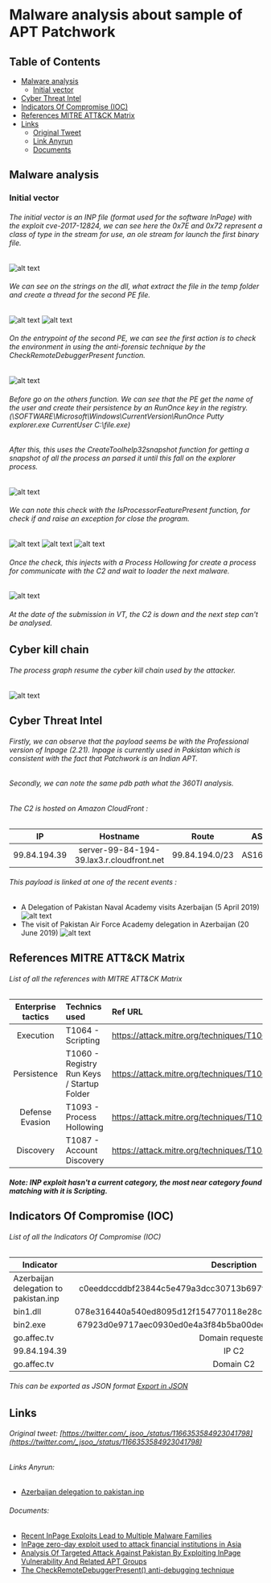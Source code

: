 # Malware analysis about sample of APT Patchwork
## Table of Contents
* [Malware analysis](#Malware-analysis)
  + [Initial vector](#Initial-vector)
* [Cyber Threat Intel](#Cyber-Threat-Intel)
* [Indicators Of Compromise (IOC)](#IOC)
* [References MITRE ATT&CK Matrix](#Ref-MITRE-ATTACK)
* [Links](#Links)
  + [Original Tweet](#Original-Tweet)
  + [Link Anyrun](#Links-Anyrun)
  + [Documents](#Documents)

## Malware analysis <a name="Malware-analysis"></a>
### Initial vector <a name="Initial-vector"></a>
###### The initial vector is an INP file (format used for the software InPage) with the exploit cve-2017-12824, we can see here the 0x7E and 0x72 represent a class of type in the stream for use, an ole stream for launch the first binary file.
![alt text](https://raw.githubusercontent.com/StrangerealIntel/CyberThreatIntel/master/Indian/APT/Patchwork/27-08-19/Images/Exploit.png "")
###### We can see on the strings on the dll, what extract the file in the temp folder and create a thread for the second PE file.
![alt text](https://raw.githubusercontent.com/StrangerealIntel/CyberThreatIntel/master/Indian/APT/Patchwork/27-08-19/Images/bin1-String.PNG "")
![alt text](https://raw.githubusercontent.com/StrangerealIntel/CyberThreatIntel/master/Indian/APT/Patchwork/27-08-19/Images/bin1-CreateThread.png "")
###### On the entrypoint of the second PE, we can see the first action is to check the environment in using the anti-forensic technique by the CheckRemoteDebuggerPresent function.
![alt text](https://raw.githubusercontent.com/StrangerealIntel/CyberThreatIntel/master/Indian/APT/Patchwork/27-08-19/Images/bin2-Entrypoint.png "")
###### Before go on the others function. We can see that the PE get the name of the user and create their persistence by an RunOnce key in the registry. (\SOFTWARE\Microsoft\Windows\CurrentVersion\RunOnce Putty explorer.exe CurrentUser C:\file.exe)

###### After this, this uses the CreateToolhelp32snapshot function for getting a snapshot of all the process an parsed it until this fall on the explorer process.
![alt text](https://raw.githubusercontent.com/StrangerealIntel/CyberThreatIntel/master/Indian/APT/Patchwork/27-08-19/Images/bin2-Explorer.png "")
###### We can note this check with the IsProcessorFeaturePresent function, for check if and raise an exception for close the program.
![alt text](https://raw.githubusercontent.com/StrangerealIntel/CyberThreatIntel/master/Indian/APT/Patchwork/27-08-19/Images/bin2-call.png "")
![alt text](https://raw.githubusercontent.com/StrangerealIntel/CyberThreatIntel/master/Indian/APT/Patchwork/27-08-19/Images/bin2-CheckDebug.png "")
![alt text](https://raw.githubusercontent.com/StrangerealIntel/CyberThreatIntel/master/Indian/APT/Patchwork/27-08-19/Images/bin2-CheckException.png "")
###### Once the check, this injects with a Process Hollowing for create a process for communicate with the C2 and wait to loader the next malware.
![alt text](https://raw.githubusercontent.com/StrangerealIntel/CyberThreatIntel/master/Indian/APT/Patchwork/27-08-19/Images/bin2-AllocProcess.png "")
###### At the date of the submission in VT, the C2 is down and the next step can't be analysed.
## Cyber kill chain <a name="Cyber-kill-chain"></a>
###### The process graph resume the cyber kill chain used by the attacker.
![alt text](https://raw.githubusercontent.com/StrangerealIntel/CyberThreatIntel/master/Indian/APT/Patchwork/27-08-19/Images/Cyber.png "")
## Cyber Threat Intel <a name="Cyber-Threat-Intel"></a>
###### Firstly, we can observe that the payload seems be with the Professional version of Inpage (2.21). Inpage is currently used in Pakistan which is consistent with the fact that Patchwork is an Indian APT.
###### Secondly, we can note the same pdb path what the 360TI analysis.
###### The C2 is hosted on Amazon CloudFront :
|IP|Hostname|Route|ASN|Organization|Country|City|Region|Coordinates|
|:---------------:|:-------------:|:-------------:|:-------------:|:-------------:|:-------------:|:-------------:|:-------------:|:-------------:|
|99.84.194.39|server-99-84-194-39.lax3.r.cloudfront.net|99.84.194.0/23|AS16509|Amazon.com, Inc.|United States| Seattle| Washington|47.5400,-122.3030|
###### This payload is linked at one of the recent events :
* A Delegation of Pakistan Naval Academy visits Azerbaijan (5 April 2019)
![alt text](https://raw.githubusercontent.com/StrangerealIntel/CyberThreatIntel/master/Indian/APT/Patchwork/27-08-19/Images/Event1.png "")
* The visit of Pakistan Air Force Academy delegation in Azerbaijan (20 June 2019)
![alt text](https://raw.githubusercontent.com/StrangerealIntel/CyberThreatIntel/master/Indian/APT/Patchwork/27-08-19/Images/Event2.PNG "")
## References MITRE ATT&CK Matrix <a name="Ref-MITRE-ATTACK"></a>
###### List of all the references with MITRE ATT&CK Matrix

|Enterprise tactics|Technics used|Ref URL|
| :---------------: |:-------------| :------------- |
|Execution|T1064 - Scripting|https://attack.mitre.org/techniques/T1064|
|Persistence|T1060 - Registry Run Keys / Startup Folder|https://attack.mitre.org/techniques/T1060|
|Defense Evasion|T1093 - Process Hollowing|https://attack.mitre.org/techniques/T1093|
|Discovery|T1087 - Account Discovery|https://attack.mitre.org/techniques/T1087|
##### Note: INP exploit hasn't a current category, the most near category found matching with it is Scripting.
## Indicators Of Compromise (IOC) <a name="IOC"></a>

###### List of all the Indicators Of Compromise (IOC)

| Indicator     | Description|
| ------------- |:-------------:|
|Azerbaijan delegation to pakistan.inp|c0eeddccddbf23844c5e479a3dcc30713b697fa83d7c13feb79ecff6603c1181|
|bin1.dll|078e316440a540ed8095d12f154770118e28ca67a32c0fcc514564982f79eaa2|
|bin2.exe|67923d0e9717aec0930ed0e4a3f84b5ba00dee9fc64774be452cee5aa782fbac|
|go.affec.tv|Domain requested|
|99.84.194.39|IP C2|
|go.affec.tv|Domain C2|
###### This can be exported as JSON format [Export in JSON](https://raw.githubusercontent.com/StrangerealIntel/CyberThreatIntel/master/Indian/APT/Patchwork/27-08-19/IOC_Patchwork_09-09-19.json)	

## Links <a name="Links"></a>
###### Original tweet: [https://twitter.com/_jsoo_/status/1166353584923041798](https://twitter.com/_jsoo_/status/1166353584923041798) <a name="Original-Tweet"></a>
###### Links Anyrun: <a name="Links-Anyrun"></a>
* [Azerbaijan delegation to pakistan.inp](https://app.any.run/tasks/9a133077-a806-4e11-9e4a-711b8764b153/)
###### Documents: <a name="Documents"></a>
* [Recent InPage Exploits Lead to Multiple Malware Families](https://unit42.paloaltonetworks.com/unit42-recent-inpage-exploits-lead-multiple-malware-families/)
* [InPage zero-day exploit used to attack financial institutions in Asia](https://securelist.com/inpage-zero-day-exploit-used-to-attack-financial-institutions-in-asia/76717/)
* [Analysis Of Targeted Attack Against Pakistan By Exploiting InPage Vulnerability And Related APT Groups](https://ti.360.net/blog/articles/analysis-of-targeted-attack-against-pakistan-by-exploiting-inpage-vulnerability-and-related-apt-groups-english/)
* [The CheckRemoteDebuggerPresent() anti-debugging technique](https://xorl.wordpress.com/2017/12/09/the-checkremotedebuggerpresent-anti-debugging-technique/)
